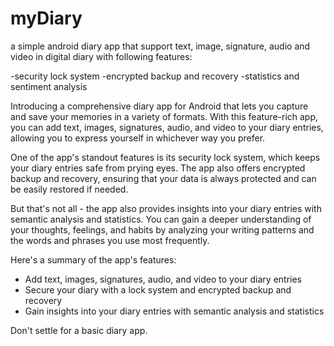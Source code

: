 # myDiary
a simple android diary app that support text, image, signature, audio and video in digital diary with following features:

-security lock system
-encrypted backup and recovery
-statistics and sentiment analysis

Introducing a comprehensive diary app for Android that lets you capture and save your memories in a variety of formats. With this feature-rich app, you can add text, images, signatures, audio, and video to your diary entries, allowing you to express yourself in whichever way you prefer.

One of the app's standout features is its security lock system, which keeps your diary entries safe from prying eyes. The app also offers encrypted backup and recovery, ensuring that your data is always protected and can be easily restored if needed.

But that's not all - the app also provides insights into your diary entries with semantic analysis and statistics. You can gain a deeper understanding of your thoughts, feelings, and habits by analyzing your writing patterns and the words and phrases you use most frequently.

Here's a summary of the app's features:

- Add text, images, signatures, audio, and video to your diary entries
- Secure your diary with a lock system and encrypted backup and recovery
- Gain insights into your diary entries with semantic analysis and statistics

Don't settle for a basic diary app.
